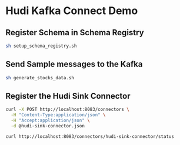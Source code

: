 # Hudi Kafka Connect Demo

## Register Schema in Schema Registry

```sh
sh setup_schema_registry.sh
```

## Send Sample messages to the Kafka

```sh
sh generate_stocks_data.sh
```

## Register the Hudi Sink Connector

```sh
curl -X POST http://localhost:8083/connectors \
  -H "Content-Type:application/json" \
  -H "Accept:application/json" \
  -d @hudi-sink-connector.json

curl http://localhost:8083/connectors/hudi-sink-connector/status
```

